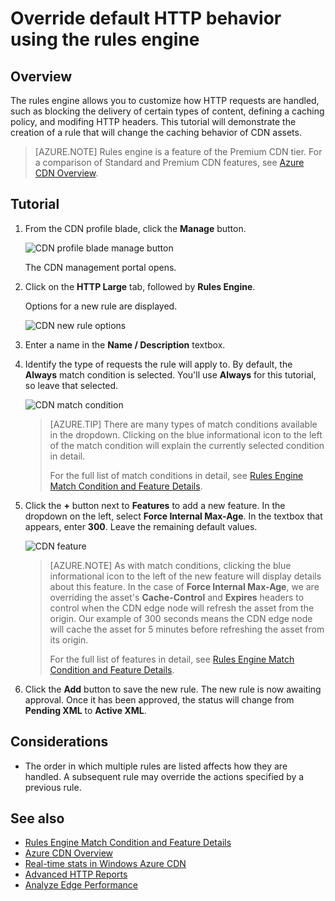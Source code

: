 <properties 
	pageTitle="CDN - Overriding default HTTP behavior using the rules engine" 
	description="The rules engine allows you to customize how HTTP requests are handled, such as blocking the delivery of certain types of content, define a caching policy, and modify HTTP headers." 
	services="cdn" 
	documentationCenter=".NET" 
	authors="camsoper" 
	manager="dwrede" 
	editor=""/>

<tags
	ms.service="cdn"
	ms.date="12/02/2015"
	wacn.date=""/>

# Override default HTTP behavior using the rules engine

## Overview

The rules engine allows you to customize how HTTP requests are handled, such as blocking the delivery of certain types of content, defining a caching policy, and modifing HTTP headers.  This tutorial will demonstrate the creation of a rule that will change the caching behavior of CDN assets.

> [AZURE.NOTE] Rules engine is a feature of the Premium CDN tier.  For a comparison of Standard and Premium CDN features, see [Azure CDN Overview](/documentation/articles/cdn-overview).

## Tutorial

1. From the CDN profile blade, click the **Manage** button.

	![CDN profile blade manage button](./media/cdn-rules-engine/cdn-rules-manage-btn.png)
	
	The CDN management portal opens.
	
2. Click on the **HTTP Large** tab, followed by **Rules Engine**.
	
	Options for a new rule are displayed.
	
	![CDN new rule options](./media/cdn-rules-engine/cdn-new-rule.png)

3. Enter a name in the **Name / Description** textbox.

4. Identify the type of requests the rule will apply to.  By default, the **Always** match condition is selected.  You'll use **Always** for this tutorial, so leave that selected.

	![CDN match condition](./media/cdn-rules-engine/cdn-request-type.png)
	
	>[AZURE.TIP] There are many types of match conditions available in the dropdown.  Clicking on the blue informational icon to the left of the match condition will explain the currently selected condition in detail.
	>
	>For the full list of match conditions in detail, see [Rules Engine Match Condition and Feature Details](/documentation/articles/cdn-rules-engine-details#match-conditions).
	
5.  Click the **+** button next to **Features** to add a new feature.  In the dropdown on the left, select **Force Internal Max-Age**.  In the textbox that appears, enter **300**.  Leave the remaining default values.

	![CDN feature](./media/cdn-rules-engine/cdn-new-feature.png)

	>[AZURE.NOTE] As with match conditions, clicking the blue informational icon to the left of the new feature will display details about this feature.  In the case of **Force Internal Max-Age**, we are overriding the asset's **Cache-Control** and **Expires** headers to control when the CDN edge node will refresh the asset from the origin.  Our example of 300 seconds means the CDN edge node will cache the asset for 5 minutes before refreshing the asset from its origin.
	>
	>For the full list of features in detail, see [Rules Engine Match Condition and Feature Details](/documentation/articles/cdn-rules-engine-details#features).
	
6.  Click the **Add** button to save the new rule.  The new rule is now awaiting approval. Once it has been approved, the status will change from **Pending XML** to **Active XML**.

## Considerations

- The order in which multiple rules are listed affects how they are handled. A subsequent rule may override the actions specified by a previous rule.

## See also
* [Rules Engine Match Condition and Feature Details](/documentation/articles/cdn-rules-engine-details)
* [Azure CDN Overview](/documentation/articles/cdn-overview)
* [Real-time stats in Windows Azure CDN](/documentation/articles/cdn-real-time-stats)
* [Advanced HTTP Reports](/documentation/articles/cdn-advanced-http-reports)
* [Analyze Edge Performance](/documentation/articles/cdn-edge-performance)


	

